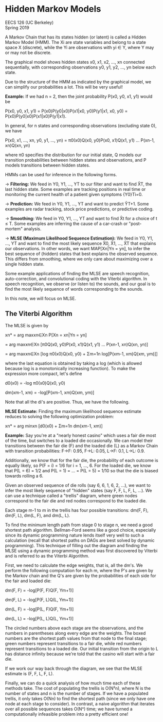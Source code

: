 # Hidden Markov Models

EECS 126 (UC Berkeley)  
Spring 2019

A Markov Chain that has its states hidden (or latent) is called a Hidden Markov Model (HMM). The Xi are state variables and belong to a state space X (discrete), while the Yi are observations with yi ∈ Y, where Y may or may not be discrete.

The graphical model shows hidden states x0, x1, x2, ..., xn connected sequentially, with corresponding observations y0, y1, y2, ..., yn below each state.

Due to the structure of the HMM as indicated by the graphical model, we can simplify our probabilities a lot. This will be very useful!

**Example:** If we had n = 2, then the joint probability P(x0, y0, x1, y1) would be

P(x0, y0, x1, y1) = P(x0)P(y0|x0)P(x1|x0, y0)P(y1|x1, x0, y0) = P(x0)P(y0|x0)P(x1|x0)P(y1|x1).

In general, for n states and corresponding observations (excluding state 0), we have

P(x0, x1, ..., xn, y0, y1, ..., yn) = π0(x0)Q(x0, y0)P(x0, x1)Q(x1, y1) ... P(xn-1, xn)Q(xn, yn)

where π0 specifies the distribution for our initial state, Q models our transition probabilities between hidden states and observations, and P models transitions between hidden states.

HMMs can be used for inference in the following forms.

→ **Filtering:** We feed in Y0, Y1, ..., YT to our filter and want to find X̂T, the last hidden state. Some examples are tracking positions in real time or monitoring the current health of a patient given symptoms {Y0}Ti=0.

→ **Prediction:** We feed in Y0, Y1, ..., YT and want to predict ŶT+1. Some examples are radar tracking, stock price predictions, or predictive coding.

→ **Smoothing:** We feed in Y0, Y1, ..., YT and want to find X̂t for a choice of t ≤ T. Some examples are inferring the cause of a car-crash or "post-mortem" analysis.

→ **MLSE (Maximum Likelihood Sequence Estimation):** We feed in Y0, Y1, ..., YT and want to find the most likely sequence X̂0, X̂1, ..., X̂T that explains our observations. In other words, we want MAP[Xn|Yn = yn], to infer the best sequence of (hidden) states that best explains the observed sequence. This differs from smoothing, where we only care about maximizing over a single hidden state.

Some example applications of finding the MLSE are speech recognition, auto-correction, and convolutional coding with the Viterbi algorithm. In speech recognition, we observe (or listen to) the sounds, and our goal is to find the most likely sequence of words corresponding to the sounds.

In this note, we will focus on MLSE.

## The Viterbi Algorithm

The MLSE is given by

xn* = arg maxxn∈Xn P[Xn = xn|Yn = yn]

= arg maxxn∈Xn [π0Q(x0, y0)P(x0, x1)Q(x1, y1) ... P(xn-1, xn)Q(xn, yn)]

= arg maxxn∈Xn [log π0(x0)Q(x0, y0) + Σm=1n log[P(xm-1, xm)Q(xm, ym)]]

where the last equation is obtained by taking a log (which is allowed because log is a monotonically increasing function). To make the expression more compact, let's define

d0(x0) = -log π0(x0)Q(x0, y0)

dm(xm-1, xm) = -log[P(xm-1, xm)Q(xm, ym)]

Note that all the di's are positive. Thus, we have the following.

**MLSE Estimate:** Finding the maximum likelihood sequence estimate reduces to solving the following optimization problem:

xn* = arg minxn [d0(x0) + Σm=1n dm(xm-1, xm)]

**Example:** Say you're at a "nearly honest casino" which uses a fair die most of the time, but switches to a loaded die occasionally. We can model their transitions between the fair die (F) and the loaded die (L) as a Markov Chain with transition probabilities: F→F: 0.95, F→L: 0.05, L→F: 0.1, L→L: 0.9.

Additionally, we know that for the fair die, the probability of each outcome is equally likely, so P(F = i) = 1/6 for i = 1, ..., 6. For the loaded die, we know that P(L = 6) = 1/2 and P(L = 1) = ... = P(L = 5) = 1/10 so that the die is biased towards rolling a 6.

Given an observed sequence of die rolls (say 6, 6, 1, 6, 2, ...), we want to infer the most likely sequence of "hidden" states (say F, F, L, F, L, ...). We can use a technique called a "trellis" diagram, where green nodes correspond to the fair die and red nodes correspond to the loaded die.

Each stage m-1 to m in the trellis has four possible transitions: dm(F, F), dm(F, L), dm(L, F), and dm(L, L).

To find the minimum length path from stage 0 to stage n, we need a good shortest path algorithm. Bellman-Ford seems like a good choice, especially since its dynamic programming nature lends itself very well to such a calculation (recall that shortest paths on DAGs are best solved by dynamic programming). This technique of filling out the diagram and finding the MLSE using a dynamic programming method was first discovered by Viterbi and is referred to as the Viterbi Algorithm.

First, we need to calculate the edge weights, that is, all the dm's. We perform the following computation for each m, where the P's are given by the Markov chain and the Q's are given by the probabilities of each side for the fair and loaded die:

dm(F, F) = -log[P(F, F)Q(F, Ym+1)]

dm(F, L) = -log[P(F, L)Q(L, Ym+1)]

dm(L, F) = -log[P(L, F)Q(F, Ym+1)]

dm(L, L) = -log[P(L, L)Q(L, Ym+1)]

The circled numbers above each stage are the observations, and the numbers in parentheses along every edge are the weights. The boxed numbers are the shortest path values from that node to the final stage; green numbers represent transitions to a fair die, while red numbers represent transitions to a loaded die. Our initial transition from the origin to L has distance infinity because we're told that the casino will start with a fair die.

If we work our way back through the diagram, we see that the MLSE estimate is (F, F, L, F, L).

Finally, we can do a quick analysis of how much time each of these methods take. The cost of populating the trellis is O(N²n), where N is the number of states and n is the number of stages. If we have a populated trellis, it only takes O(Nn) to find the shortest path (since we only have one node at each stage to consider). In contrast, a naive algorithm that iterates over all possible sequences takes O(Nⁿ) time; we have turned a computationally infeasible problem into a pretty efficient one!